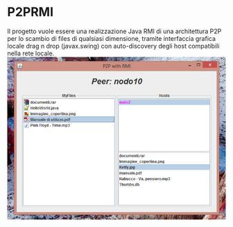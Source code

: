 # P2PRMI
Il progetto vuole essere una realizzazione Java RMI di una architettura P2P per lo scambio di files di qualsiasi dimensione, tramite interfaccia grafica locale drag n drop (javax.swing) con auto-discovery degli host compatibili nella rete locale.
![Image of Yaktocat](https://github.com/theangi/P2PRMI/blob/master/gui%20example.png)
